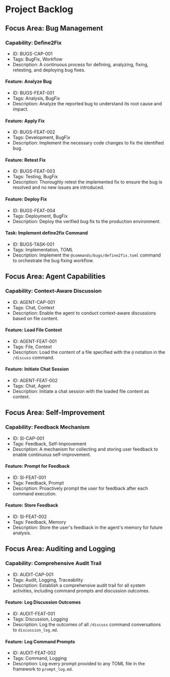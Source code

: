 # Project Backlog

## Focus Area: Bug Management
### Capability: Define2Fix
- ID: BUGS-CAP-001
- Tags: BugFix, Workflow
- Description: A continuous process for defining, analyzing, fixing, retesting, and deploying bug fixes.

#### Feature: Analyze Bug
- ID: BUGS-FEAT-001
- Tags: Analysis, BugFix
- Description: Analyze the reported bug to understand its root cause and impact.

#### Feature: Apply Fix
- ID: BUGS-FEAT-002
- Tags: Development, BugFix
- Description: Implement the necessary code changes to fix the identified bug.

#### Feature: Retest Fix
- ID: BUGS-FEAT-003
- Tags: Testing, BugFix
- Description: Thoroughly retest the implemented fix to ensure the bug is resolved and no new issues are introduced.

#### Feature: Deploy Fix
- ID: BUGS-FEAT-004
- Tags: Deployment, BugFix
- Description: Deploy the verified bug fix to the production environment.

#### Task: Implement define2fix Command
- ID: BUGS-TASK-001
- Tags: Implementation, TOML
- Description: Implement the `@commands/bugs/define2fix.toml` command to orchestrate the bug fixing workflow.

## Focus Area: Agent Capabilities
### Capability: Context-Aware Discussion
- ID: AGENT-CAP-001
- Tags: Chat, Context
- Description: Enable the agent to conduct context-aware discussions based on file content.

#### Feature: Load File Context
- ID: AGENT-FEAT-001
- Tags: File, Context
- Description: Load the content of a file specified with the `@` notation in the `/discuss` command.

#### Feature: Initiate Chat Session
- ID: AGENT-FEAT-002
- Tags: Chat, Agent
- Description: Initiate a chat session with the loaded file content as context.

## Focus Area: Self-Improvement
### Capability: Feedback Mechanism
- ID: SI-CAP-001
- Tags: Feedback, Self-Improvement
- Description: A mechanism for collecting and storing user feedback to enable continuous self-improvement.

#### Feature: Prompt for Feedback
- ID: SI-FEAT-001
- Tags: Feedback, Prompt
- Description: Proactively prompt the user for feedback after each command execution.

#### Feature: Store Feedback
- ID: SI-FEAT-002
- Tags: Feedback, Memory
- Description: Store the user's feedback in the agent's memory for future analysis.

## Focus Area: Auditing and Logging
### Capability: Comprehensive Audit Trail
- ID: AUDIT-CAP-001
- Tags: Audit, Logging, Traceability
- Description: Establish a comprehensive audit trail for all system activities, including command prompts and discussion outcomes.

#### Feature: Log Discussion Outcomes
- ID: AUDIT-FEAT-001
- Tags: Discussion, Logging
- Description: Log the outcomes of all `/discuss` command conversations to `discussion_log.md`.

#### Feature: Log Command Prompts
- ID: AUDIT-FEAT-002
- Tags: Command, Logging
- Description: Log every prompt provided to any TOML file in the framework to `prompt_log.md`.
